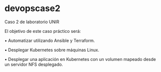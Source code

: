 # devopscase2
Caso 2 de laboratorio UNIR

El objetivo de este caso práctico será:

• Automatizar utilizando Ansible y Terraform. 

• Desplegar Kubernetes sobre máquinas Linux.

• Desplegar una aplicación en Kubernetes con un volumen mapeado desde un servidor NFS desplegado.

